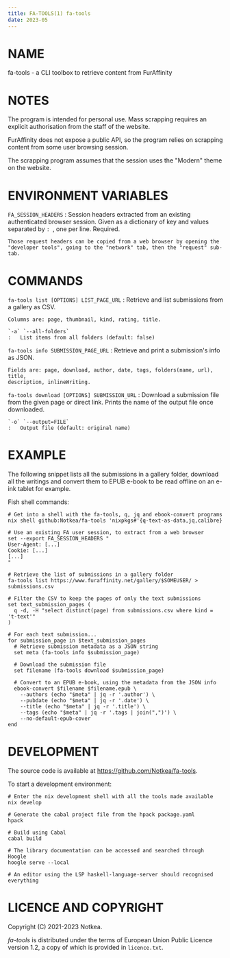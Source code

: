 ```yaml
---
title: FA-TOOLS(1) fa-tools
date: 2023-05
---
```



# NAME

fa-tools - a CLI toolbox to retrieve content from FurAffinity


# NOTES

The program is intended for personal use.
Mass scrapping requires an explicit authorisation from the staff of the
website.

FurAffinity does not expose a public API, so the program relies on scrapping
content from some user browsing session.

The scrapping program assumes that the session uses the "Modern" theme on the
website.


# ENVIRONMENT VARIABLES

`FA_SESSION_HEADERS`
:   Session headers extracted from an existing authenticated browser session.
    Given as a dictionary of key and values separated by `: `, one per line.
    Required.

    Those request headers can be copied from a web browser by opening the
    "developer tools", going to the "network" tab, then the "request" sub-tab.


# COMMANDS

`fa-tools list [OPTIONS] LIST_PAGE_URL`
:   Retrieve and list submissions from a gallery as CSV.

    Columns are: page, thumbnail, kind, rating, title.

    `-a` `--all-folders`
    :   List items from all folders (default: false)

`fa-tools info SUBMISSION_PAGE_URL`
:   Retrieve and print a submission's info as JSON.

    Fields are: page, download, author, date, tags, folders(name, url), title,
    description, inlineWriting.

`fa-tools download [OPTIONS] SUBMISSION_URL`
:   Download a submission file from the given page or direct link.
    Prints the name of the output file once downloaded.

    `-o` `--output=FILE`
    :   Output file (default: original name)


# EXAMPLE

The following snippet lists all the submissions in a gallery folder, download
all the writings and convert them to EPUB e-book to be read offline on an e-ink
tablet for example.

Fish shell commands:

```fish
# Get into a shell with the fa-tools, q, jq and ebook-convert programs
nix shell github:Notkea/fa-tools 'nixpkgs#'{q-text-as-data,jq,calibre}

# Use an existing FA user session, to extract from a web browser
set --export FA_SESSION_HEADERS "
User-Agent: [...]
Cookie: [...]
[...]
"

# Retrieve the list of submissions in a gallery folder
fa-tools list https://www.furaffinity.net/gallery/$SOMEUSER/ > submissions.csv

# Filter the CSV to keep the pages of only the text submissions
set text_submission_pages (
  q -d, -H "select distinct(page) from submissions.csv where kind = 't-text'"
)

# For each text submission...
for submission_page in $text_submission_pages
  # Retrieve submission metadata as a JSON string
  set meta (fa-tools info $submission_page)

  # Download the submission file
  set filename (fa-tools download $submission_page)

  # Convert to an EPUB e-book, using the metadata from the JSON info
  ebook-convert $filename $filename.epub \
    --authors (echo "$meta" | jq -r '.author') \
    --pubdate (echo "$meta" | jq -r '.date') \
    --title (echo "$meta" | jq -r '.title') \
    --tags (echo "$meta" | jq -r '.tags | join(",")') \
    --no-default-epub-cover
end
```


# DEVELOPMENT

The source code is available at <https://github.com/Notkea/fa-tools>.

To start a development environment:

```fish
# Enter the nix development shell with all the tools made available
nix develop

# Generate the cabal project file from the hpack package.yaml
hpack

# Build using Cabal
cabal build

# The library documentation can be accessed and searched through Hoogle
hoogle serve --local

# An editor using the LSP haskell-language-server should recognised everything
```


# LICENCE AND COPYRIGHT

Copyright (C) 2021-2023 Notkea.

_fa-tools_ is distributed under the terms of European Union Public Licence
version 1.2, a copy of which is provided in `licence.txt`.
